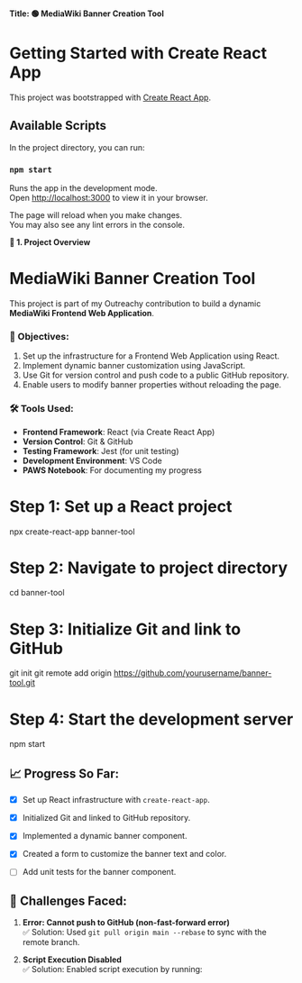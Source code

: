 **Title: 🟢 MediaWiki Banner Creation Tool**

# Getting Started with Create React App

This project was bootstrapped with [Create React App](https://github.com/facebook/create-react-app).

## Available Scripts

In the project directory, you can run:

### `npm start`

Runs the app in the development mode.\
Open [http://localhost:3000](http://localhost:3000) to view it in your browser.

The page will reload when you make changes.\
You may also see any lint errors in the console.


**📝 1. Project Overview**

# MediaWiki Banner Creation Tool

This project is part of my Outreachy contribution to build a dynamic **MediaWiki Frontend Web Application**.

### 🎯 Objectives:
1. Set up the infrastructure for a Frontend Web Application using React.
2. Implement dynamic banner customization using JavaScript.
3. Use Git for version control and push code to a public GitHub repository.
4. Enable users to modify banner properties without reloading the page.



### 🛠️ Tools Used:
- **Frontend Framework**: React (via Create React App)
- **Version Control**: Git & GitHub
- **Testing Framework**: Jest (for unit testing)
- **Development Environment**: VS Code
- **PAWS Notebook**: For documenting my progress



# Step 1: Set up a React project
npx create-react-app banner-tool

# Step 2: Navigate to project directory
cd banner-tool

# Step 3: Initialize Git and link to GitHub
git init
git remote add origin https://github.com/yourusername/banner-tool.git

# Step 4: Start the development server
npm start


## 📈 Progress So Far:
- [x] Set up React infrastructure with `create-react-app`.
- [x] Initialized Git and linked to GitHub repository.
- [x] Implemented a dynamic banner component.
- [x] Created a form to customize the banner text and color.
- [ ] Add unit tests for the banner component.



## 🚧 Challenges Faced:
1. **Error: Cannot push to GitHub (non-fast-forward error)**  
   ✅ Solution: Used `git pull origin main --rebase` to sync with the remote branch.

2. **Script Execution Disabled**  
   ✅ Solution: Enabled script execution by running:
  
